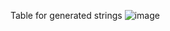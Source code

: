 Table for generated strings 
![image](https://github.com/user-attachments/assets/73874f41-7c49-4f1b-ac08-92291d6e5530)

